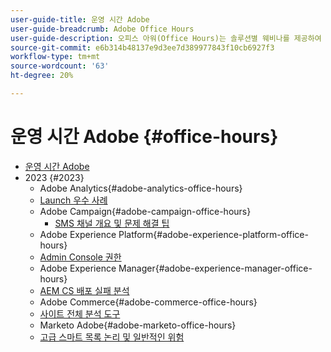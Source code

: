 ```yaml
---
user-guide-title: 운영 시간 Adobe
user-guide-breadcrumb: Adobe Office Hours
user-guide-description: 오피스 아워(Office Hours)는 솔루션별 웨비나를 제공하여 사례 변경에 대한 사전 예방적 접근 방식입니다.
source-git-commit: e6b314b48137e9d3ee7d389977843f10cb6927f3
workflow-type: tm+mt
source-wordcount: '63'
ht-degree: 20%

---
```



# 운영 시간 Adobe {#office-hours}

+ [운영 시간 Adobe](overview.md)
+ 2023 {#2023}
   + Adobe Analytics{#adobe-analytics-office-hours}
   + [Launch 우수 사례](2023/launch-best-practices.md)
   + Adobe Campaign{#adobe-campaign-office-hours}
      + [SMS 채널 개요 및 문제 해결 팁](2023/ac-sms-channel-overview.md)
   + Adobe Experience Platform{#adobe-experience-platform-office-hours}
   + [Admin Console 권한](2023/aep-admin-console-permissions.md)
   + Adobe Experience Manager{#adobe-experience-manager-office-hours}
   + [AEM CS 배포 실패 분석](2023/aem-deployment-failures-analysis)
   + Adobe Commerce{#adobe-commerce-office-hours}
   + [사이트 전체 분석 도구](2023/site-wide-analysis-tool.md)
   + Marketo Adobe{#adobe-marketo-office-hours}
   + [고급 스마트 목록 논리 및 일반적인 위험](2023/marketo-common-pitfalls.md)